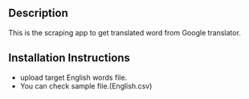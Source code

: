 ## Description
 This is the scraping app to get translated word from Google translator.
## Installation Instructions
- upload target English words file.
- You can check sample file.(English.csv)
